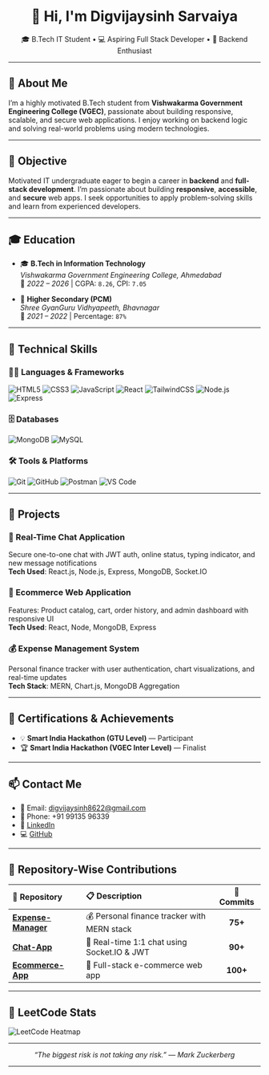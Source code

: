 <h1 align="center">👋 Hi, I'm Digvijaysinh Sarvaiya</h1>

<p align="center">
  🎓 B.Tech IT Student • 💻 Aspiring Full Stack Developer • 🔐 Backend Enthusiast
</p>

---

## 📌 About Me

I’m a highly motivated B.Tech student from **Vishwakarma Government Engineering College (VGEC)**, passionate about building responsive, scalable, and secure web applications. I enjoy working on backend logic and solving real-world problems using modern technologies.

---

## 🎯 Objective

Motivated IT undergraduate eager to begin a career in **backend** and **full-stack development**. I’m passionate about building **responsive**, **accessible**, and **secure** web apps. I seek opportunities to apply problem-solving skills and learn from experienced developers.

---

## 🎓 Education

- 🎓 **B.Tech in Information Technology**  
  *Vishwakarma Government Engineering College, Ahmedabad*  
  📅 *2022 – 2026* | CGPA: `8.26`, CPI: `7.05`

- 🏫 **Higher Secondary (PCM)**  
  *Shree GyanGuru Vidhyapeeth, Bhavnagar*  
  📅 *2021 – 2022* | Percentage: `87%`

---

## 💼 Technical Skills

### 👨‍💻 Languages & Frameworks
![HTML5](https://img.shields.io/badge/HTML5-e34c26?style=flat&logo=html5&logoColor=white)
![CSS3](https://img.shields.io/badge/CSS3-1572B6?style=flat&logo=css3&logoColor=white)
![JavaScript](https://img.shields.io/badge/JavaScript-F7DF1E?style=flat&logo=javascript&logoColor=black)
![React](https://img.shields.io/badge/React-20232a?style=flat&logo=react&logoColor=61dafb)
![TailwindCSS](https://img.shields.io/badge/Tailwind-06B6D4?style=flat&logo=tailwindcss&logoColor=white)
![Node.js](https://img.shields.io/badge/Node.js-339933?style=flat&logo=node.js&logoColor=white)
![Express](https://img.shields.io/badge/Express.js-000000?style=flat&logo=express&logoColor=white)

### 🗄️ Databases
![MongoDB](https://img.shields.io/badge/MongoDB-4EA94B?style=flat&logo=mongodb&logoColor=white)
![MySQL](https://img.shields.io/badge/MySQL-005C84?style=flat&logo=mysql&logoColor=white)

### 🛠️ Tools & Platforms
![Git](https://img.shields.io/badge/Git-F05032?style=flat&logo=git&logoColor=white)
![GitHub](https://img.shields.io/badge/GitHub-181717?style=flat&logo=github&logoColor=white)
![Postman](https://img.shields.io/badge/Postman-FF6C37?style=flat&logo=postman&logoColor=white)
![VS Code](https://img.shields.io/badge/VSCode-007ACC?style=flat&logo=visual-studio-code&logoColor=white)

---

## 🚀 Projects

### 📲 Real-Time Chat Application  
Secure one-to-one chat with JWT auth, online status, typing indicator, and new message notifications  
**Tech Used**: React.js, Node.js, Express, MongoDB, Socket.IO  

### 🛒 Ecommerce Web Application  
Features: Product catalog, cart, order history, and admin dashboard with responsive UI  
**Tech Used**: React, Node, MongoDB, Express  

### 💰 Expense Management System  
Personal finance tracker with user authentication, chart visualizations, and real-time updates  
**Tech Stack**: MERN, Chart.js, MongoDB Aggregation

---

## 🏅 Certifications & Achievements

- 💡 **Smart India Hackathon (GTU Level)** — Participant  
- 🏆 **Smart India Hackathon (VGEC Inter Level)** — Finalist

---

## 📫 Contact Me

- 📧 Email: [digvijaysinh8622@gmail.com](mailto:digvijaysinh8622@gmail.com)  
- 📱 Phone: +91 99135 96339  
- 💼 [LinkedIn](https://www.linkedin.com/in/your-profile-url)  
- 💻 [GitHub](https://github.com/digvijaysinh12)

---

## 📂 Repository-Wise Contributions

<table>
  <thead>
    <tr>
      <th align="left">📁 Repository</th>
      <th align="left">📋 Description</th>
      <th align="center">🔢 Commits</th>
    </tr>
  </thead>
  <tbody>
    <tr>
      <td><a href="https://github.com/digvijaysinh12/Expense-Manager"><b>Expense-Manager</b></a></td>
      <td>💰 Personal finance tracker with MERN stack</td>
      <td align="center"><b>75+</b></td>
    </tr>
    <tr>
      <td><a href="https://github.com/digvijaysinh12/Chat-App"><b>Chat-App</b></a></td>
      <td>💬 Real-time 1:1 chat using Socket.IO & JWT</td>
      <td align="center"><b>90+</b></td>
    </tr>
    <tr>
      <td><a href="https://github.com/digvijaysinh12/Ecommerce-App"><b>Ecommerce-App</b></a></td>
      <td>🛒 Full-stack e-commerce web app</td>
      <td align="center"><b>100+</b></td>
    </tr>
  </tbody>
</table>


---

## 🧠 LeetCode Stats

<p align="center">
</p>


![LeetCode Heatmap](https://leetcard.jacoblin.cool/DIGVIJAYSINH_SARVAIYA?ext=heatmap)


---


<p align="center"><i>“The biggest risk is not taking any risk.” — Mark Zuckerberg</i></p>


---



